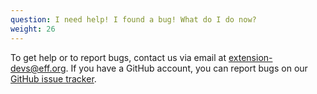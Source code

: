 ```yaml
---
question: I need help! I found a bug! What do I do now?
weight: 26
---
```


To get help or to report bugs, contact us via email at [extension-devs@eff.org](mailto:extension-devs@eff.org). If you have a GitHub account, you can report bugs on our [GitHub issue tracker](https://github.com/EFForg/privacybadger/issues).
